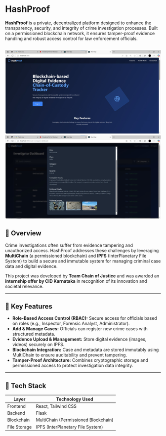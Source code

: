 # HashProof

**HashProof** is a private, decentralized platform designed to enhance the transparency, security, and integrity of crime investigation processes. Built on a permissioned blockchain network, it ensures tamper-proof evidence handling and robust access control for law enforcement officials.

![Image1](Images/Image1.jpg)
![Image2](Images/Image2.jpg)
---

## 🚀 Overview

Crime investigations often suffer from evidence tampering and unauthorized access. HashProof addresses these challenges by leveraging **MultiChain** (a permissioned blockchain) and **IPFS** (InterPlanetary File System) to build a secure and immutable system for managing criminal case data and digital evidence.

This project was developed by **Team Chain of Justice** and was awarded an **internship offer by CID Karnataka** in recognition of its innovation and societal relevance.

---

## 🔐 Key Features

- **Role-Based Access Control (RBAC):** Secure access for officials based on roles (e.g., Inspector, Forensic Analyst, Administrator).
- **Add & Manage Cases:** Officials can register new crime cases with structured metadata.
- **Evidence Upload & Management:** Store digital evidence (images, videos) securely on IPFS.
- **Blockchain Integration:** Case and metadata are stored immutably using MultiChain to ensure auditability and prevent tampering.
- **Tamper-Proof Architecture:** Combines cryptographic storage and permissioned access to protect investigation data integrity.

---

## 🧱 Tech Stack

| Layer              | Technology Used                             |
|--------------------|---------------------------------------------|
| Frontend           | React, Tailwind CSS                         |
| Backend            | Flask                                       |
| Blockchain         | MultiChain (Permissioned Blockchain)        |
| File Storage       | IPFS (InterPlanetary File System)           |


